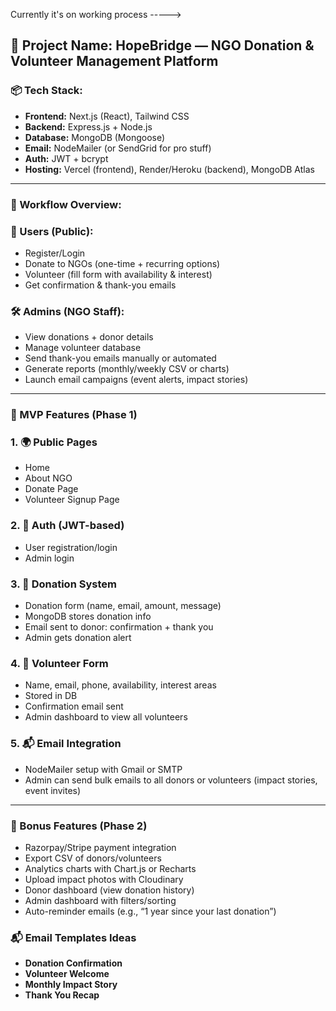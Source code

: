 Currently it's on working process ----->

## 🌱 Project Name: **HopeBridge** — NGO Donation & Volunteer Management Platform


### 📦 Tech Stack:

- **Frontend:** Next.js (React), Tailwind CSS
- **Backend:** Express.js + Node.js
- **Database:** MongoDB (Mongoose)
- **Email:** NodeMailer (or SendGrid for pro stuff)
- **Auth:** JWT + bcrypt
- **Hosting:** Vercel (frontend), Render/Heroku (backend), MongoDB Atlas

---

### 🔄 Workflow Overview:

### 🎯 Users (Public):

- Register/Login
- Donate to NGOs (one-time + recurring options)
- Volunteer (fill form with availability & interest)
- Get confirmation & thank-you emails

### 🛠 Admins (NGO Staff):

- View donations + donor details
- Manage volunteer database
- Send thank-you emails manually or automated
- Generate reports (monthly/weekly CSV or charts)
- Launch email campaigns (event alerts, impact stories)

---

### 🧱 MVP Features (Phase 1)

### 1. 🌍 Public Pages

- Home
- About NGO
- Donate Page
- Volunteer Signup Page

### 2. 👤 Auth (JWT-based)

- User registration/login
- Admin login

### 3. 💸 Donation System

- Donation form (name, email, amount, message)
- MongoDB stores donation info
- Email sent to donor: confirmation + thank you
- Admin gets donation alert

### 4. 🙋 Volunteer Form

- Name, email, phone, availability, interest areas
- Stored in DB
- Confirmation email sent
- Admin dashboard to view all volunteers

### 5. 📬 Email Integration

- NodeMailer setup with Gmail or SMTP
- Admin can send bulk emails to all donors or volunteers (impact stories, event invites)

---

### 🧪 Bonus Features (Phase 2)

- Razorpay/Stripe payment integration
- Export CSV of donors/volunteers
- Analytics charts with Chart.js or Recharts
- Upload impact photos with Cloudinary
- Donor dashboard (view donation history)
- Admin dashboard with filters/sorting
- Auto-reminder emails (e.g., “1 year since your last donation”)

### 📬 Email Templates Ideas

- **Donation Confirmation**
- **Volunteer Welcome**
- **Monthly Impact Story**
- **Thank You Recap**
